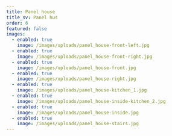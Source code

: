 ```yaml
---
title: Panel house
title_sv: Panel hus
order: 6
featured: false
images:
  - enabled: true
    image: /images/uploads/panel_house-front-left.jpg
  - enabled: true
    image: /images/uploads/panel_house-front-right.jpg
  - enabled: true
    image: /images/uploads/panel_house-front.jpg
  - enabled: true
    image: /images/uploads/panel_house-right.jpg
  - enabled: true
    image: /images/uploads/panel_house-kitchen_1.jpg
  - enabled: true
    image: /images/uploads/panel_house-inside-kitchen_2.jpg
  - enabled: true
    image: /images/uploads/panel_house-inside.jpg
  - enabled: true
    image: /images/uploads/panel_house-stairs.jpg
---
```


